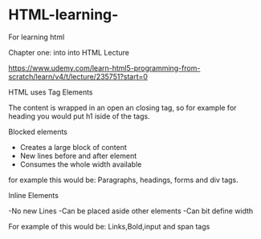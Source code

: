 # HTML-learning-
For learning html

Chapter one: into into HTML Lecture 

  https://www.udemy.com/learn-html5-programming-from-scratch/learn/v4/t/lecture/235751?start=0

HTML uses Tag Elements 

The content is wrapped in an open an closing tag, so for example for heading you would put h1 iside of the tags. 

Blocked elements 

- Creates a large block of content 
- New lines before and after element 
- Consumes the whole width available 

for example this would be:
Paragraphs, headings, forms and div tags.

Inline Elements 

-No new Lines 
-Can be placed aside other elements 
-Can bit define width 

For example of this would be:
Links,Bold,input and span tags
